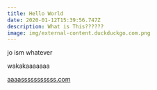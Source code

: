```yaml
---
title: Hello World
date: 2020-01-12T15:39:56.747Z
description: What is This??????
image: img/external-content.duckduckgo.com.png
---
```

jo ism whatever



wakakaaaaaaa



[aaaasssssssssss.com](google.com)
